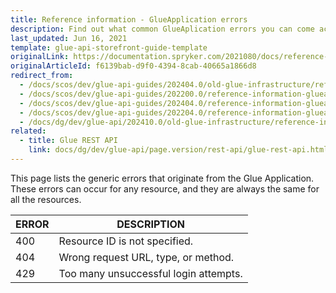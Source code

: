 ```yaml
---
title: Reference information - GlueApplication errors
description: Find out what common GlueAplication errors you can come across when sending and receiving data via the Glue API.
last_updated: Jun 16, 2021
template: glue-api-storefront-guide-template
originalLink: https://documentation.spryker.com/2021080/docs/reference-information-glueapplication-errors
originalArticleId: f6139bab-d9f0-4394-8cab-40665a1866d8
redirect_from:
  - /docs/scos/dev/glue-api-guides/202404.0/old-glue-infrastructure/reference-information-glueapplication-errors.html
  - /docs/scos/dev/glue-api-guides/202200.0/reference-information-glueapplication-errors.html
  - /docs/scos/dev/glue-api-guides/202404.0/reference-information-glueapplication-errors.html
  - /docs/scos/dev/glue-api-guides/202204.0/reference-information-glueapplication-errors.html
  - /docs/dg/dev/glue-api/202410.0/old-glue-infrastructure/reference-information-glueapplication-errors
related:
  - title: Glue REST API
    link: docs/dg/dev/glue-api/page.version/rest-api/glue-rest-api.html
---
```


<!-- 2020307.0 is the last version to support this doc. Don't move it to the next versions -->


This page lists the generic errors that originate from the Glue Application. These errors can occur for any resource, and they are always the same for all the resources.

| ERROR | DESCRIPTION |
| --- | --- |
| 400 | Resource ID is not specified. |
| 404 | Wrong request URL, type, or method. |
| 429 | Too many unsuccessful login attempts. |
